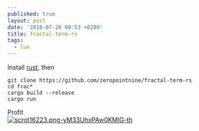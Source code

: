 ```yaml
---
published: true
layout: post
date: '2018-07-26 09:53 +0200'
title: fractal-term-rs
tags:
  - luv
---
```

Install [rust](https://doc.rust-lang.org/book/second-edition/ch01-01-installation.html), then

	git clone https://github.com/zeropointnine/fractal-term-rs
    cd frac*
    cargo build --release
    cargo run

Profit  
[![scrot16223.png-yM33UhxPAw0KMlG-th](https://images.weserv.nl/?url=https://i.imgur.com/8WVhwDTb.png)](https://images.weserv.nl/?url=https://i.imgur.com/8WVhwDT.png)
